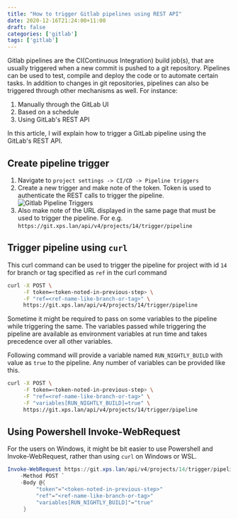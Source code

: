 ```yaml
---
title: "How to trigger Gitlab pipelines using REST API"
date: 2020-12-16T21:24:00+11:00
draft: false
categories: ['gitlab']
tags: ['gitlab']
---
```


Gitlab pipelines are the CI(Continuous Integration) build job(s), that are usually triggered when a new commit is pushed to a git repository. Pipelines can be used to test, compile and deploy the code or to automate certain tasks. In addition to changes in git repositories, pipelines can also be triggered through other mechanisms as well. For instance:

1. Manually through the GitLab UI
1. Based on a schedule
1. Using GitLab's REST API

In this article, I will explain how to trigger a GitLab pipeline using the GitLab's REST API.

## Create pipeline trigger
1. Navigate to `project settings -> CI/CD -> Pipeline triggers`
1. Create a new trigger and make note of the token. Token is used to authenticate the REST calls to trigger the pipeline.
![Gitlab Pipeline Triggers](/static/static/gitlab-pipeline-triggers.png)
1. Also make note of the URL displayed in the same page that must be used to trigger the pipeline. For e.g. `https://git.xps.lan/api/v4/projects/14/trigger/pipeline`

## Trigger pipeline using `curl`

This curl command can be used to trigger the pipeline for project with id `14` for branch or tag specified as `ref` in the curl command

```bash
curl -X POST \
     -F token=<token-noted-in-previous-step> \
     -F "ref=<ref-name-like-branch-or-tag>" \
     https://git.xps.lan/api/v4/projects/14/trigger/pipeline
```

Sometime it might be required to pass on some variables to the pipeline while triggering the same. The variables passed while triggering the pipeline are available as environment variables at run time and takes precedence over all other variables.

Following command will provide a variable named `RUN_NIGHTLY_BUILD` with value as `true` to the pipeline. Any number of variables can be provided like this.

```bash
curl -X POST \
     -F token=<token-noted-in-previous-step> \
     -F "ref=<ref-name-like-branch-or-tag>" \
     -F "variables[RUN_NIGHTLY_BUILD]=true" \
     https://git.xps.lan/api/v4/projects/14/trigger/pipeline
```

## Using Powershell Invoke-WebRequest 

For the users on Windows, it might be bit easier to use Powershell and Invoke-WebRequest, rather than using `curl` on Windows or WSL.

```powershell
Invoke-WebRequest https://git.xps.lan/api/v4/projects/14/trigger/pipeline `
    -Method POST `
    -Body @{
         "token"="<token-noted-in-previous-step>"
         "ref"="<ref-name-like-branch-or-tag>"
         "variables[RUN_NIGHTLY_BUILD]"="true"
     }
```
